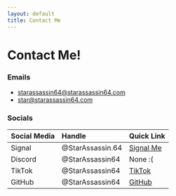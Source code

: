 ```yaml
---
layout: default
title: Contact Me
---
```

# Contact Me!

### Emails ###
* [starassassin64@starassassin64.com](mailto://starassassin64@starassassin64.com)
* [star@starassassin64.com](mailto://star@starassassin64.com)

### Socials ###

| Social Media | Handle           | Quick Link                                                                                          |
|:-------------|:-----------------|:----------------------------------------------------------------------------------------------------|
| Signal       | @StarAssassin.64 | [Signal Me](https://signal.me/#eu/tHK0RX3UqktuyBCp1qR38gTbhp4OKeGZkZuEhSwciBXgS-APFWtMKKgE88pVWOfe) |
| Discord      | @StarAssassin64  | None :(                                                                                             |
| TikTok       | @StarAssassin64  | [TikTok](https://www.tiktok.com/@starassassin64)                                                    |
| GitHub       | @StarAssassin64  | [GitHub](https://github.com/starassassin64)                                                         |

